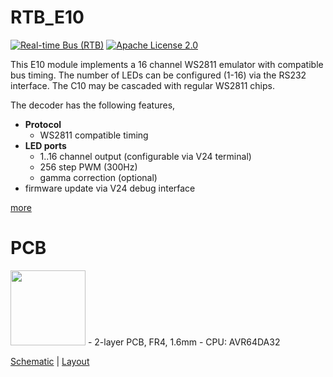 # RTB_E10
[![Real-time Bus (RTB)](https://img.shields.io/badge/RTB_Project-FF6699)](https://www.rtb4dcc.de)
[![Apache License 2.0](https://img.shields.io/badge/license-Apache%20License%202.0-blue)](https://www.apache.org/licenses/LICENSE-2.0)

This E10 module implements a 16 channel WS2811 emulator with compatible bus timing. The number of LEDs can be configured (1-16) via the RS232 interface. The C10 may be cascaded with regular WS2811 chips.

The decoder has the following features,
- **Protocol**
  - WS2811 compatible timing
- **LED ports**
  - 1..16 channel output (configurable via V24 terminal)
  - 256 step PWM (300Hz)
  - gamma correction (optional)
- firmware update via V24 debug interface

[more](https://rtb4dcc.de/hardware/modules/e10/)

# PCB
<img src="https://rtb4dcc.de/wp-content/uploads/2024/01/E10_1.png" width=120>
- 2-layer PCB, FR4, 1.6mm
- CPU: AVR64DA32

[Schematic](doc/E10_schematic.pdf) | [Layout](doc/E10_layout.pdf)
